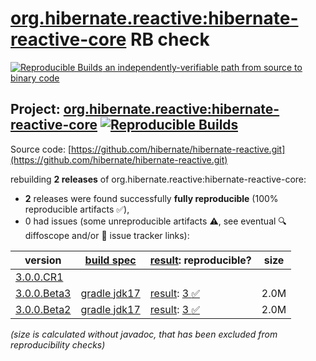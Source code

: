 [org.hibernate.reactive:hibernate-reactive-core](https://central.sonatype.com/artifact/org.hibernate.reactive/hibernate-reactive-core/versions) RB check
=======

[![Reproducible Builds](https://reproducible-builds.org/images/logos/rb.svg) an independently-verifiable path from source to binary code](https://reproducible-builds.org/)

## Project: [org.hibernate.reactive:hibernate-reactive-core](https://central.sonatype.com/artifact/org.hibernate.reactive/hibernate-reactive-core/versions) [![Reproducible Builds](https://img.shields.io/endpoint?url=https://raw.githubusercontent.com/jvm-repo-rebuild/reproducible-central/master/content/org/hibernate/reactive/hibernate-reactive/badge.json)](https://github.com/jvm-repo-rebuild/reproducible-central/blob/master/content/org/hibernate/reactive/hibernate-reactive/README.md)

Source code: [https://github.com/hibernate/hibernate-reactive.git](https://github.com/hibernate/hibernate-reactive.git)

rebuilding **2 releases** of org.hibernate.reactive:hibernate-reactive-core:
- **2** releases were found successfully **fully reproducible** (100% reproducible artifacts :white_check_mark:),
- 0 had issues (some unreproducible artifacts :warning:, see eventual :mag: diffoscope and/or :memo: issue tracker links):

| version | [build spec](/BUILDSPEC.md) | [result](https://reproducible-builds.org/docs/jvm/): reproducible? | size |
| -- | --------- | ------ | -- |
| [3.0.0.CR1](https://central.sonatype.com/artifact/org.hibernate.reactive/hibernate-reactive-core/3.0.0.CR1/pom) | | | |
| [3.0.0.Beta3](https://central.sonatype.com/artifact/org.hibernate.reactive/hibernate-reactive-core/3.0.0.Beta3/pom) | [gradle jdk17](hibernate-reactive-3.0.0.Beta3.buildspec) | [result](hibernate-reactive-core-3.0.0.Beta3.buildinfo): [3 :white_check_mark: ](hibernate-reactive-core-3.0.0.Beta3.buildcompare) | 2.0M |
| [3.0.0.Beta2](https://central.sonatype.com/artifact/org.hibernate.reactive/hibernate-reactive-core/3.0.0.Beta2/pom) | [gradle jdk17](hibernate-reactive-3.0.0.Beta2.buildspec) | [result](hibernate-reactive-3.0.0.Beta2.buildinfo): [3 :white_check_mark: ](hibernate-reactive-3.0.0.Beta2.buildcompare) | 2.0M |

<i>(size is calculated without javadoc, that has been excluded from reproducibility checks)</i>
